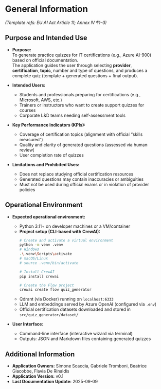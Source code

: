 # General Information

*(Template refs: EU AI Act Article 11; Annex IV ¶1–3)*

## Purpose and Intended Use

- **Purpose:**  
  To generate practice quizzes for IT certifications (e.g., Azure AI-900) based on official documentation.  
  The application guides the user through selecting **provider**, **certification**, **topic**, number and type of questions, and produces a complete quiz (template + generated questions + final output).

- **Intended Users:**  
  - Students and professionals preparing for certifications (e.g., Microsoft, AWS, etc.)  
  - Trainers or instructors who want to create support quizzes for courses  
  - Corporate L&D teams needing self-assessment tools  

- **Key Performance Indicators (KPIs):**  
  - Coverage of certification topics (alignment with official “skills measured”)  
  - Quality and clarity of generated questions (assessed via human review)  
  - User completion rate of quizzes  

- **Limitations and Prohibited Uses:**  
  - Does not replace studying official certification resources  
  - Generated questions may contain inaccuracies or ambiguities  
  - Must not be used during official exams or in violation of provider policies  

## Operational Environment

- **Expected operational environment:**  
  - Python 3.11+ on developer machines or a VM/container  
  - **Project setup (CLI-based with CrewAI):**
    ```bash
    # Create and activate a virtual environment
    python -m venv .venv
    # Windows
    .\.venv\Scripts\activate
    # macOS/Linux
    # source .venv/bin/activate

    # Install CrewAI
    pip install crewai

    # Create the Flow project
    crewai create flow quiz_generator
    ```
  - Qdrant (via Docker) running on `localhost:6333`  
  - LLM and embeddings served by Azure OpenAI (configured via `.env`)  
  - Official certification datasets downloaded and stored in `src/quiz_generator/dataset/`

- **User Interface:**  
  - Command-line interface (interactive wizard via terminal)  
  - Outputs: JSON and Markdown files containing generated quizzes  

## Additional Information

- **Application Owners:** Simone Scaccia, Gabriele Tromboni, Beatrice Giacobbe, Flavia De Rinaldis  
- **Application Version:** v0.1  
- **Last Documentation Update:** 2025-09-09  

